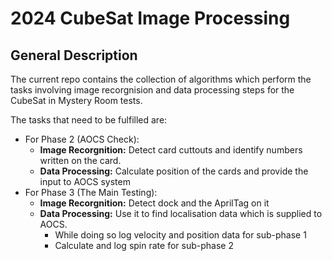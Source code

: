 # 2024 CubeSat Image Processing

## General Description

The current repo contains the collection of algorithms which perform the tasks involving image recorgnision and data processing steps for the CubeSat in Mystery Room tests.

The tasks that need to be fulfilled are:

- For Phase 2 (AOCS Check):
  - **Image Recorgnition:** Detect card cuttouts and identify numbers written on the card.
  - **Data Processing:** Calculate position of the cards and provide the input to AOCS system
- For Phase 3 (The Main Testing):
  - **Image Recorgnition:** Detect dock and the AprilTag on it
  - **Data Processing:** Use it to find localisation data which is supplied to AOCS.
    - While doing so log velocity and position data for sub-phase 1
    - Calculate and log spin rate for sub-phase 2
